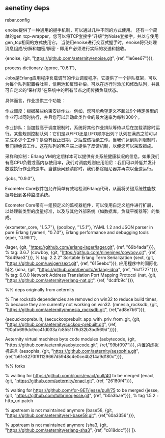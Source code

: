 ## aenetiny deps

rebar.config

enoise提供了一种通用的握手机制，可以通过几种不同的方式使用。 还有一个简单的gen_tcp-wrapper，您可以将TCP套接字“升级”为Noise套接字，并以与使用gen_tcp相同的方式使用它。
当使用enoise进行交互式握手时，enoise将只处理消息组成/分解和加密/解密 - 即用户必须进行实际的发送和接收。

{enoise, {git, "https://github.com/aeternity/enoise.git",
          {ref, "1e6ee67"}}},
          
process dictionary
 {gproc, "0.6.1"},
 
Jobs是Erlang应用程序负载调节的作业调度程序。它提供了一个排队框架，可以为每个队列配置吞吐率，信用池和反馈补偿。可以在运行时添加和修改队列，并且可自定义的“采样器”在系统中的所有节点之间传播负载状态。

具体而言，作业提供三个功能：

作业调度：根据某些约束安排作业。例如，您可能希望定义不超过9个特定类型的作业可以同时执行，并且您可以启动此类作业的最大速率为每秒300个。

作业排队：当加载高于调度限制时，系统将其他作业排队等待以后在加载清除时运行。某些规则控制队列：它们是以FIFO还是LIFO顺序出列？队列在满员之前可以完成多少个工作？是否有截止日期，之后应该拒绝工作。当我们达到队列限制时，我们拒绝该工作。这在队列的客户端上提供了反馈机制，以便您可以采取措施。

采样和抑制：Erlang VM的定期样本可以提供有关系统健康状况的信息。如果我们有高CPU负载或高内存使用率，我们对调度规则应用阻尼：我们可以降低并发计数或执行作业的速率。当健康问题清除时，我们移除阻尼器并再次以全速运行。

 {jobs, "0.9.0"},
 
Exometer Core软件包允许简单有效地检测Erlang代码，从而将关键系统性能数据导出到各种监控系统。

Exometer Core带有一组预定义的监视器组件，可以使用自定义组件进行扩展，以处理新类型的度量标准，以及与其他外部系统（如数据库，负载平衡器等）的集成。

 {exometer_core, "1.5.7"},
 {poolboy, "1.5.1"},
 YAML 1.2 and JSON parser in pure Erlang
 {yamerl, "0.7.0"},
 Erlang performance and debugging tools
 {eper, "0.99.1"},

 {lager, {git, "https://github.com/erlang-lager/lager.git",
         {ref, "69b4ada"}}}, % tag: 3.6.7
 {cowboy, {git, "https://github.com/ninenines/cowboy.git",
          {ref, "8d49ae3"}}}, % tag: 2.2.2"
Sortable Erlang Term Serialization
{sext, {git, "https://github.com/uwiger/sext.git",
        {ref, "615eebc"}}},
 应用程序中的国际化域名
 {idna, {git, "https://github.com/benoitc/erlang-idna",
        {ref, "6cff727"}}}, % tag: 6.0.0
 Network Address Translation Port Mapping Protocol
 {nat, {git, "https://github.com/aeternity/erlang-nat.git",
       {ref, "dcdfb9c"}}},

 %% deps originally from aeternity

 % The rocksdb dependencies are removed on win32 to reduce build times,
 % because they are currently not working on win32.
 {mnesia_rocksdb, {git, "https://github.com/aeternity/mnesia_rocksdb.git",
                  {ref,"ad8e7b6"}}},

 {aecuckooprebuilt, {aecuckooprebuilt_app_with_priv_from_git,
                     {git, "https://github.com/aeternity/cuckoo-prebuilt.git",
                     {ref, "90afb699dc9cc41d033a7c8551179d32b3bd569d"}}}},

 Aeternity virtual machines byte code modules
 {aebytecode, {git, "https://github.com/aeternity/aebytecode.git",
              {ref,"99bf097"}}},
 内置的虚拟机语言
 {aesophia, {git, "https://github.com/aeternity/aesophia.git",
              {ref,"b61e3270f91129667d5948c4e0ce4b214a9d180c"}}},

 %% forks

 % waiting for https://github.com/jlouis/enacl/pull/40 to be merged
 {enacl, {git, "https://github.com/aeternity/enacl.git",
         {ref, "26180f4"}}},


 % waiting for https://github.com/for-GET/jesse/pull/75 to be merged
 {jesse, {git, "https://github.com/tolbrino/jesse.git",
         {ref, "b0a3bae"}}}, % tag 1.5.2 + http_uri patch

 % upstream is not maintained anymore
 {base58, {git, "https://github.com/aeternity/erl-base58.git",
          {ref,"60a3356"}}},

 % upstream is not maintained anymore
 {sha3, {git, "https://github.com/aeternity/erlang-sha3",
        {ref, "c818ddc"}}}
]}.
